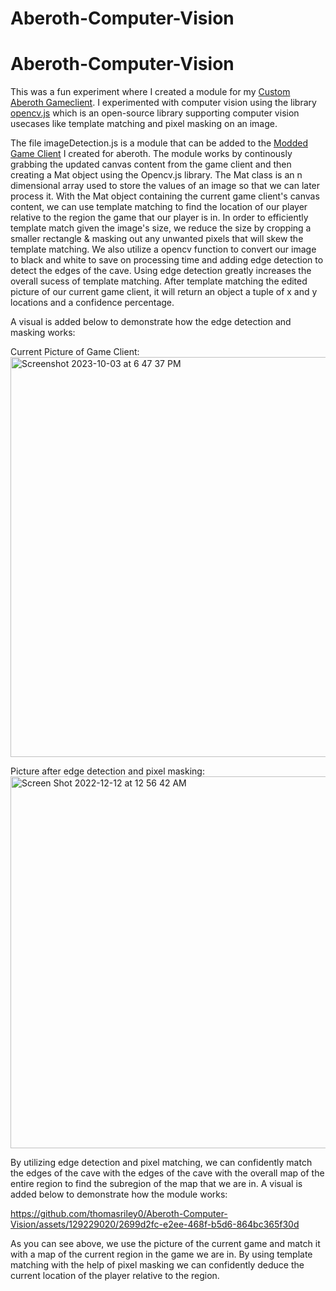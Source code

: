# Aberoth-Computer-Vision

# Aberoth-Computer-Vision

This was a fun experiment where I created a module for my [Custom Aberoth Gameclient](https://github.com/thomasriley0/Custom-Aberoth-GameClient). I experimented with computer vision using the library [opencv.js]([url](https://docs.opencv.org/)https://docs.opencv.org/) which is an open-source library supporting computer vision usecases like template matching and pixel masking on an image. 

The file imageDetection.js is a module that can be added to the [Modded Game Client](https://github.com/thomasriley0/Custom-Aberoth-GameClient) I created for aberoth. The module works by continously grabbing the updated canvas content from the game client and then creating a Mat object using the Opencv.js library. The Mat class is an n dimensional array used to store the values of an image so that we can later process it. With the Mat object containing the current game client's canvas content, we can use template matching to find the location of our player relative to the region the game that our player is in. In order to efficiently template match given the image's size, we reduce the size by cropping a smaller rectangle & masking out any unwanted pixels that will skew the template matching. We also utilize a opencv function to convert our image to black and white to save on processing time and adding edge detection to detect the edges of the cave. Using edge detection greatly increases the overall sucess of template matching. After template matching the edited picture of our current game client, it will return an object a tuple of x and y locations and a confidence percentage. 

A visual is added below to demonstrate how the edge detection and masking works:

Current Picture of Game Client:
<img width="640" alt="Screenshot 2023-10-03 at 6 47 37 PM" src="https://github.com/thomasriley0/Aberoth-Computer-Vision/assets/129229020/59763380-af93-4733-9792-4268ed39a613">

Picture after edge detection and pixel masking:
<img width="595" alt="Screen Shot 2022-12-12 at 12 56 42 AM" src="https://github.com/thomasriley0/Aberoth-Computer-Vision/assets/129229020/303c223d-4ac5-4439-9e70-2090dff4b9fa">

By utilizing edge detection and pixel matching, we can confidently match the edges of the cave with the edges of the cave with the overall map of the entire region to find the subregion of the map that we are in.
A visual is added below to demonstrate how the module works:

https://github.com/thomasriley0/Aberoth-Computer-Vision/assets/129229020/2699d2fc-e2ee-468f-b5d6-864bc365f30d

As you can see above, we use the picture of the current game and match it with a map of the current region in the game we are in. By using template matching with the help of pixel masking we can confidently deduce the current location of the player relative to the region.


